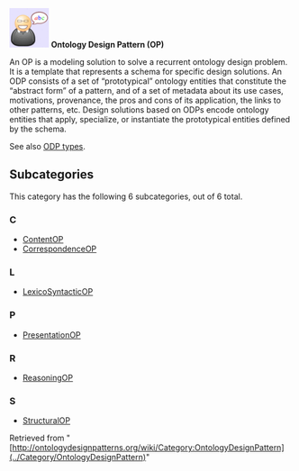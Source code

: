 [![](../images/thumb/6/6f/Definition.gif/70px-Definition.gif)](../Image/Definition.gif "Definition.gif")
__Ontology Design Pattern (OP)__

An OP is a modeling solution to solve a recurrent ontology design problem. It is a template that represents a schema for specific design solutions. An ODP consists of a set of “prototypical” ontology entities that constitute the “abstract form” of a pattern, and of a set of metadata about its use cases, motivations, provenance, the pros and cons of its application, the links to other patterns, etc. Design solutions based on ODPs encode ontology entities that apply, specialize, or instantiate the prototypical entities defined by the schema.


  

See also [ODP types](../OPTypes "http://ontologydesignpatterns.org/wiki/OPTypes").





## Subcategories


This category has the following 6 subcategories, out of 6 total.


### C


* [ContentOP](../Category/ContentOP "Category:ContentOP")
* [CorrespondenceOP](../Category/CorrespondenceOP "Category:CorrespondenceOP")

### L


* [LexicoSyntacticOP](../Category/LexicoSyntacticOP "Category:LexicoSyntacticOP")

### P


* [PresentationOP](../Category/PresentationOP "Category:PresentationOP")

### R


* [ReasoningOP](../Category/ReasoningOP "Category:ReasoningOP")

### S


* [StructuralOP](../Category/StructuralOP "Category:StructuralOP")



Retrieved from "[http://ontologydesignpatterns.org/wiki/Category:OntologyDesignPattern](../Category/OntologyDesignPattern)"